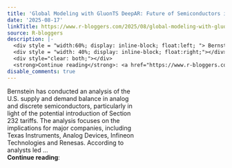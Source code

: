 ```yaml
---
title: 'Global Modeling with GluonTS DeepAR: Future of Semiconductors in the U.S.'
date: '2025-08-17'
linkTitle: https://www.r-bloggers.com/2025/08/global-modeling-with-gluonts-deepar-future-of-semiconductors-in-the-u-s/
source: R-bloggers
description: |-
  <div style = "width:60%; display: inline-block; float:left; "> Bernstein has conducted an analysis of the U.S. supply and demand balance in analog and discrete semiconductors, particularly in light of the potential introduction of Section 232 tariffs. The analysis focuses on the implications for major companies, including Texas Instruments, Analog Devices, Infineon Technologies and Renesas. According to analysts led ...</div>
  <div style = "width: 40%; display: inline-block; float:right;"></div>
  <div style="clear: both;"></div>
  <strong>Continue reading</strong>: <a href="https://www.r-bloggers.co ...
disable_comments: true
---
```

<div style = "width:60%; display: inline-block; float:left; "> Bernstein has conducted an analysis of the U.S. supply and demand balance in analog and discrete semiconductors, particularly in light of the potential introduction of Section 232 tariffs. The analysis focuses on the implications for major companies, including Texas Instruments, Analog Devices, Infineon Technologies and Renesas. According to analysts led ...</div>
<div style = "width: 40%; display: inline-block; float:right;"></div>
<div style="clear: both;"></div>
<strong>Continue reading</strong>: <a href="https://www.r-bloggers.co ...